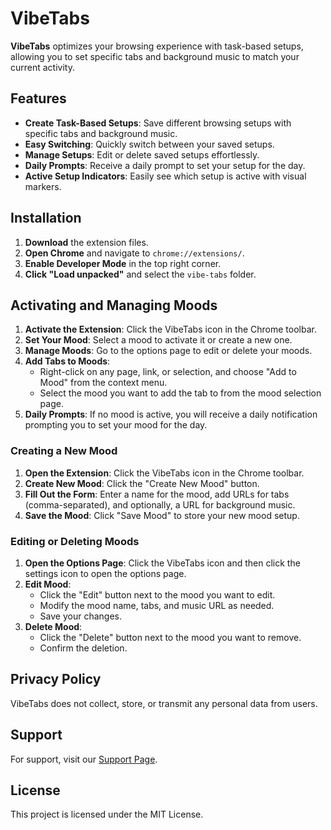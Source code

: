 # VibeTabs

**VibeTabs** optimizes your browsing experience with task-based setups, allowing you to set specific tabs and background music to match your current activity.

## Features

- **Create Task-Based Setups**: Save different browsing setups with specific tabs and background music.
- **Easy Switching**: Quickly switch between your saved setups.
- **Manage Setups**: Edit or delete saved setups effortlessly.
- **Daily Prompts**: Receive a daily prompt to set your setup for the day.
- **Active Setup Indicators**: Easily see which setup is active with visual markers.

## Installation

1. **Download** the extension files.
2. **Open Chrome** and navigate to `chrome://extensions/`.
3. **Enable Developer Mode** in the top right corner.
4. **Click "Load unpacked"** and select the `vibe-tabs` folder.

## Activating and Managing Moods

1. **Activate the Extension**: Click the VibeTabs icon in the Chrome toolbar.
2. **Set Your Mood**: Select a mood to activate it or create a new one.
3. **Manage Moods**: Go to the options page to edit or delete your moods.
4. **Add Tabs to Moods**:
   - Right-click on any page, link, or selection, and choose "Add to Mood" from the context menu.
   - Select the mood you want to add the tab to from the mood selection page.
5. **Daily Prompts**: If no mood is active, you will receive a daily notification prompting you to set your mood for the day.

### Creating a New Mood

1. **Open the Extension**: Click the VibeTabs icon in the Chrome toolbar.
2. **Create New Mood**: Click the "Create New Mood" button.
3. **Fill Out the Form**: Enter a name for the mood, add URLs for tabs (comma-separated), and optionally, a URL for background music.
4. **Save the Mood**: Click "Save Mood" to store your new mood setup.

### Editing or Deleting Moods

1. **Open the Options Page**: Click the VibeTabs icon and then click the settings icon to open the options page.
2. **Edit Mood**:
   - Click the "Edit" button next to the mood you want to edit.
   - Modify the mood name, tabs, and music URL as needed.
   - Save your changes.
3. **Delete Mood**:
   - Click the "Delete" button next to the mood you want to remove.
   - Confirm the deletion.

## Privacy Policy

VibeTabs does not collect, store, or transmit any personal data from users.

## Support

For support, visit our [Support Page](https://lucian-web.dev).

## License

This project is licensed under the MIT License.
